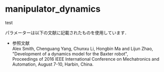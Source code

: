 # manipulator_dynamics
test

パラメーターは以下の文献に記載されたものを使用しています．
* 参照文献  
Alex Smith, Chenguang Yang, Chunxu Li, Hongbin Ma and Lijun Zhao,  
"Development of a dynamics model for the Baxter robot",  
Proceedings of 2016 IEEE International Conference on Mechatronics and Automation, August 7-10, Harbin, China.